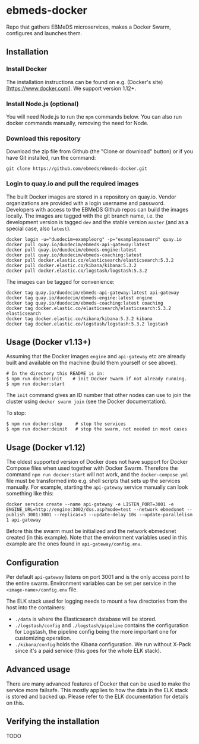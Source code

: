 # ebmeds-docker
Repo that gathers EBMeDS microservices, makes a Docker Swarm, configures and launches them.

## Installation

### Install Docker
The installation instructions can be found on e.g. (Docker's site)[https://www.docker.com]. We support version 1.12+.

### Install Node.js (optional)
You will need Node.js to run the `npm` commands below. You can also run docker commands manually, removing the need for Node.

### Download this repository
Download the zip file from Github (the "Clone or download" button) or if you have Git installed, run the command:

```
git clone https://github.com/ebmeds/ebmeds-docker.git
```

### Login to quay.io and pull the required images
The built Docker images are stored in a repository on quay.io. Vendor organizations are provided with a login username and password. Developers with access to the EBMeDS Github repos can build the images locally. The images are tagged with the git branch name, i.e. the development version is tagged `dev` and the stable version `master` (and as a special case, also `latest`).

```
docker login -u="duodecim+exampleorg" -p="examplepassword" quay.io
docker pull quay.io/duodecim/ebmeds-api-gateway:latest
docker pull quay.io/duodecim/ebmeds-engine:latest
docker pull quay.io/duodecim/ebmeds-coaching:latest
docker pull docker.elastic.co/elasticsearch/elasticsearch:5.3.2
docker pull docker.elastic.co/kibana/kibana:5.3.2
docker pull docker.elastic.co/logstash/logstash:5.3.2
```

The images can be tagged for convenience:

```
docker tag quay.io/duodecim/ebmeds-api-gateway:latest api-gateway
docker tag quay.io/duodecim/ebmeds-engine:latest engine
docker tag quay.io/duodecim/ebmeds-coaching:latest coaching
docker tag docker.elastic.co/elasticsearch/elasticsearch:5.3.2 elasticsearch
docker tag docker.elastic.co/kibana/kibana:5.3.2 kibana
docker tag docker.elastic.co/logstash/logstash:5.3.2 logstash
```

## Usage (Docker v1.13+)
Assuming that the Docker images `engine` and `api-gateway` etc are already built and available on the machine (build them yourself or see above).

```
# In the directory this README is in:
$ npm run docker:init    # init Docker Swarm if not already running.
$ npm run docker:start
```

The `init` command gives an ID number that other nodes can use to join the cluster using `docker swarm join` (see the Docker documentation).

To stop:
```
$ npm run docker:stop     # stop the services
$ npm run docker:deinit   # stop the swarm, not needed in most cases
```

## Usage (Docker v1.12)
The oldest supported version of Docker does not have support for Docker Compose files when used together with Docker Swarm. Therefore the command `npm run docker:start` will not work, and the `docker-compose.yml` file must be transformed into e.g. shell scripts that sets up the services manually. For example, starting the `api-gateway` service manually can look something like this:

```
docker service create --name api-gateway -e LISTEN_PORT=3001 -e ENGINE_URL=http://engine:3002/dss.asp?mode=test --network ebmedsnet --publish 3001:3001 --replicas=3 --update-delay 10s --update-parallelism 1 api-gateway
```

Before this the swarm must be initialized and the network ebmedsnet created (in this example). Note that the environment variables used in this example are the ones found in `api-gateway/config.env`.

## Configuration

Per default `api-gateway` listens on port 3001 and is the only access point to the entire swarm. Environment variables can be set per service in the `<image-name>/config.env` file.

The ELK stack used for logging needs to mount a few directories from the host into the containers:

* `./data` is where the Elasticsearch database will be stored.
* `./logstash/config` and `./logstash/pipeline` contains the configuration for Logstash, the pipeline config being the more important one for customizing operation.
* `./kibana/config` holds the Kibana configuration. We run without X-Pack since it's a paid service (this goes for the whole ELK stack).

## Advanced usage

There are many advanced features of Docker that can be used to make the service more failsafe. This mostly applies to how the data in the ELK stack is stored and backed up. Please refer to the ELK documentation for details on this.

## Verifying the installation

TODO